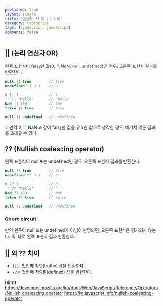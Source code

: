 ```yaml
---
published: true
layout: single
title: "연산자 ?? 와 || 차이"
category: typescript
tags: [typescript, javascript]
comments: false
---
```


## || (논리 연산자 OR)
왼쪽 표현식이 falsy한 값(0, '', NaN, null, undefined)인 경우, 오른쪽 표현식 결과를 반환한다.

```javascript
null || true        // true
undefined || 0.1    // 0.1

0 || 1              // 1
'' || 'hello'       // 'hello'
NaN || 100          // 100
false || true       // true

null || undefined   // undefined
```

:bulb: 만약 0, '', NaN 과 같이 falsy한 값을 유효한 값으로 생각한 경우, 예기치 않은 결과를 초래할 수 있다.

## ?? (Nullish coalescing operator)
왼쪽 표현식이 null 또는 undefined인 경우, 오른쪽 표현식 결과를 반환한다.

```javascript
null ?? true        // true
undefined ?? 0.1    // 0.1

0 ?? 1              // 0
'' ?? 'hello'       // ''
NaN ?? 100          // NaN
false ?? true       // false

null ?? undefined   // undefined
```

### Short-circuit
만약 왼쪽이 null 또는 undefined가 아님이 판명되면, 오른쪽 표현식은 평가되지 않는다. 즉, 바로 왼쪽 표현식 결과 반환한다.

## || 와 ?? 차이 
- `||`는 첫번째 참인(truthy) 값을 반환한다.
- `??`는 첫번째 정의된(defined) 값을 반환한다.

**[참고]**  
<https://developer.mozilla.org/ko/docs/Web/JavaScript/Reference/Operators/Nullish_coalescing_operator>
<https://ko.javascript.info/nullish-coalescing-operator>